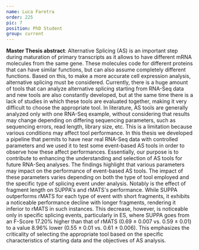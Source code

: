 ```yaml
---
name: Luca Faretra
order: 225
pic: 7
position: PhD Student
group: current
---
```

**Master Thesis abstract**: Alternative Splicing (AS) is an important step during maturation of primary transcripts as it allows to have different mRNA molecules from the same gene. These molecules code for different proteins that can have similar functions, but can also assume completely different functions. Based on this, to make a more accurate cell expression analysis, alternative splicing must be considered. Currently, there is a huge amount of tools that can analyze alternative splicing starting from RNA-Seq data and new tools are also constantly developed, but at the same time there is a lack of studies in which these tools are evaluated together, making it very difficult to choose the appropriate tool. In literature, AS tools are generally analyzed only with one RNA-Seq example, without considering that results may change depending on differing sequencing parameters, such as sequencing errors, read length, library size, etc. This is a limitation because various conditions may affect tool performance. In this thesis we developed a pipeline that permits to have near real RNA-Seq data with controlled parameters and we used it to test some event-based AS tools in order to observe how these affect performances. Essentially, our purpose is to contribute to enhancing the understanding and selection of AS tools for future RNA-Seq analyses. The findings highlight that various parameters may impact on the performance of event-based AS tools. The impact of these parameters varies depending on both the type of tool employed and the specific type of splicing event under analysis. Notably is the effect of fragment length on SUPPA's and rMATS's performance. While SUPPA outperforms rMATS for each type of event with short fragments, it exhibits a noticeable performance decline with longer fragments, rendering it inferior to rMATS in such instances. This decrease, however, is noticeable only in specific splicing events, particularly in ES, where SUPPA goes from an F-Score 17.20\% higher than that of rMATS (0.69 ± 0.007 vs. 0.59 ± 0.01) to a value 8.96\% lower (0.55 ± 0.01 vs. 0.61 ± 0.006). This emphasizes the criticality of selecting the appropriate tool based on the specific characteristics of starting data and the objectives of AS analysis.
